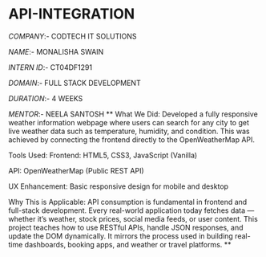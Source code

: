 # API-INTEGRATION 

*COMPANY*:- CODTECH IT SOLUTIONS

*NAME*:- MONALISHA SWAIN

*INTERN ID*:- CT04DF1291

*DOMAIN*:- FULL STACK DEVELOPMENT

*DURATION*:- 4 WEEKS

*MENTOR*:- NEELA SANTOSH
** What We Did:
Developed a fully responsive weather information webpage where users can search for any city to get live weather data such as temperature, humidity, and condition. This was achieved by connecting the frontend directly to the OpenWeatherMap API.

 Tools Used:
Frontend: HTML5, CSS3, JavaScript (Vanilla)

API: OpenWeatherMap (Public REST API)

UX Enhancement: Basic responsive design for mobile and desktop

 Why This is Applicable:
API consumption is fundamental in frontend and full-stack development. Every real-world application today fetches data — whether it’s weather, stock prices, social media feeds, or user content. This project teaches how to use RESTful APIs, handle JSON responses, and update the DOM dynamically. It mirrors the process used in building real-time dashboards, booking apps, and weather or travel platforms. **


